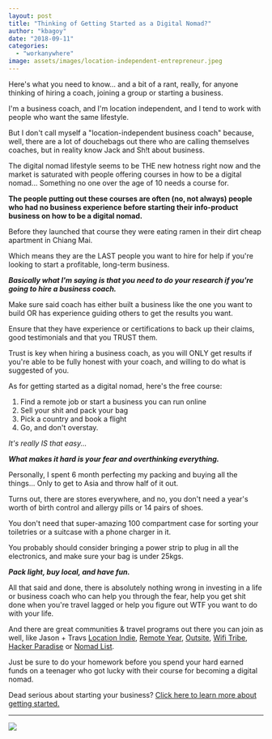 ```yaml
---
layout: post
title: "Thinking of Getting Started as a Digital Nomad?"
author: "kbagoy"
date: "2018-09-11"
categories: 
  - "workanywhere"
image: assets/images/location-independent-entrepreneur.jpeg
---
```


Here's what you need to know... and a bit of a rant, really, for anyone thinking of hiring a coach, joining a group or starting a business.

I'm a business coach, and I'm location independent, and I tend to work with people who want the same lifestyle.

But I don't call myself a "location-independent business coach" because, well, there are a lot of douchebags out there who are calling themselves coaches, but in reality know Jack and Sh!t about business.

The digital nomad lifestyle seems to be THE new hotness right now and the market is saturated with people offering courses in how to be a digital nomad... Something no one over the age of 10 needs a course for.

**The people putting out these courses are often (no, not always) people who had no business experience before starting their info-product business on how to be a digital nomad.**

Before they launched that course they were eating ramen in their dirt cheap apartment in Chiang Mai.

Which means they are the LAST people you want to hire for help if you're looking to start a profitable, long-term business.

_**Basically what I'm saying is that you need to do your research if you're going to hire a business coach.**_

Make sure said coach has either built a business like the one you want to build OR has experience guiding others to get the results you want.

Ensure that they have experience or certifications to back up their claims, good testimonials and that you TRUST them.

Trust is key when hiring a business coach, as you will ONLY get results if you're able to be fully honest with your coach, and willing to do what is suggested of you.

As for getting started as a digital nomad, here's the free course:

1. Find a remote job or start a business you can run online
2. Sell your shit and pack your bag
3. Pick a country and book a flight
4. Go, and don't overstay.

_It's really IS that easy..._

_**What makes it hard is your fear and overthinking everything.**_

Personally, I spent 6 month perfecting my packing and buying all the things... Only to get to Asia and throw half of it out.

Turns out, there are stores everywhere, and no, you don't need a year's worth of birth control and allergy pills or 14 pairs of shoes.

You don't need that super-amazing 100 compartment case for sorting your toiletries or a suitcase with a phone charger in it.

You probably should consider bringing a power strip to plug in all the electronics, and make sure your bag is under 25kgs.

_**Pack light, buy local, and have fun.**_

All that said and done, there is absolutely nothing wrong in investing in a life or business coach who can help you through the fear, help you get shit done when you're travel lagged or help you figure out WTF you want to do with your life.

And there are great communities & travel programs out there you can join as well, like Jason + Travs [Location Indie](//locationindie.com/), [Remote Year](http://www.remoteyear.com/general-application?referee=5132575), [Outsite](https://app.outsite.co/c/ZTCPA6UV), [Wifi Tribe](https://wifitribe.co/), [Hacker Paradise](https://www.hackerparadise.org/) or [Nomad List](//nomadlist.com).

Just be sure to do your homework before you spend your hard earned funds on a teenager who got lucky with their course for becoming a digital nomad.

Dead serious about starting your business? [Click here to learn more about getting started.](https://go.katebagoy.com/ebook)

* * *

![](images/Getting-Started-683x1024.png)
